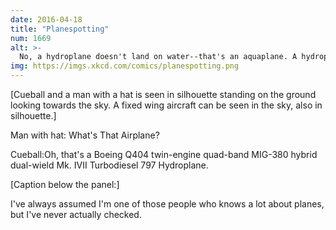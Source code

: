```yaml
---
date: 2016-04-18
title: "Planespotting"
num: 1669
alt: >-
  No, a hydroplane doesn't land on water--that's an aquaplane. A hydroplane is a plane that gets electric power from an onboard water reservoir with a tiny dam and turbines.
img: https://imgs.xkcd.com/comics/planespotting.png
---
```

[Cueball and a man with a hat is seen in silhouette standing on the ground looking towards the sky. A fixed wing aircraft can be seen in the sky, also in silhouette.]

Man with hat: What's That Airplane?

Cueball:Oh, that's a Boeing Q404 twin-engine quad-band MIG-380 hybrid dual-wield Mk. IVII Turbodiesel 797 Hydroplane.

[Caption below the panel:]

I've always assumed I'm one of those people who knows a lot about planes, but I've never actually checked.